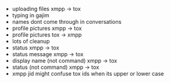 -   uploading files xmpp -> tox
-   typing in gajim
-   names dont come through in conversations
-   profile pictures xmpp -> tox
-   profile pictures tox -> xmpp
-   lots of cleanup
-   status xmpp -> tox
-   status message xmpp -> tox
-   display name (not command) xmpp -> tox
-   status (not command) xmpp -> tox
-   xmpp jid might confuse tox ids when its upper or lower case

